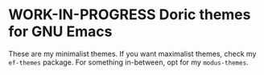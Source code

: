 # WORK-IN-PROGRESS Doric themes for GNU Emacs

These are my minimalist themes. If you want maximalist themes, check
my `ef-themes` package. For something in-between, opt for my `modus-themes`.
